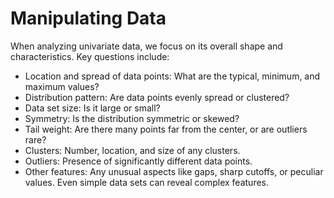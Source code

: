 # Manipulating Data

When analyzing univariate data, we focus on its overall shape and characteristics. Key questions include:

+ Location and spread of data points: What are the typical, minimum, and maximum values?
+ Distribution pattern: Are data points evenly spread or clustered?
+ Data set size: Is it large or small?
+ Symmetry: Is the distribution symmetric or skewed?
+ Tail weight: Are there many points far from the center, or are outliers rare?
+ Clusters: Number, location, and size of any clusters.
+ Outliers: Presence of significantly different data points.
+ Other features: Any unusual aspects like gaps, sharp cutoffs, or peculiar values.
Even simple data sets can reveal complex features.
